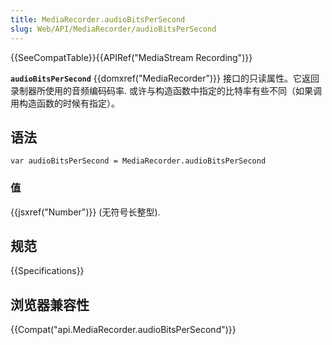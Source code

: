 ```yaml
---
title: MediaRecorder.audioBitsPerSecond
slug: Web/API/MediaRecorder/audioBitsPerSecond
---
```

{{SeeCompatTable}}{{APIRef("MediaStream Recording")}}

**`audioBitsPerSecond`** {{domxref("MediaRecorder")}} 接口的只读属性。它返回录制器所使用的音频编码码率. 或许与构造函数中指定的比特率有些不同（如果调用构造函数的时候有指定）。

## 语法

```plain
var audioBitsPerSecond = MediaRecorder.audioBitsPerSecond
```

### 值

{{jsxref("Number")}} (无符号长整型).

## 规范

{{Specifications}}

## 浏览器兼容性

{{Compat("api.MediaRecorder.audioBitsPerSecond")}}
